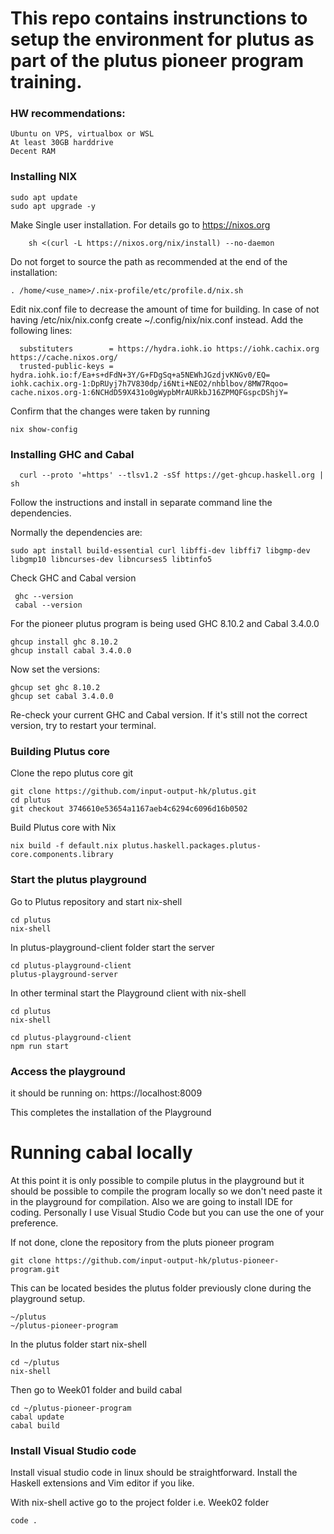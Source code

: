 # This repo contains instrunctions to setup the environment for plutus as part of the plutus pioneer program training.

### HW recommendations:

    Ubuntu on VPS, virtualbox or WSL
    At least 30GB harddrive
    Decent RAM

### Installing NIX

    sudo apt update
    sudo apt upgrade -y

Make Single user installation. For details go to https://nixos.org

        sh <(curl -L https://nixos.org/nix/install) --no-daemon
        
 Do not forget to source the path as recommended at the end of the installation: 
 
    . /home/<use_name>/.nix-profile/etc/profile.d/nix.sh
        
Edit nix.conf file to decrease the amount of time for building.
In case of not having /etc/nix/nix.confg create ~/.config/nix/nix.conf instead. Add the following lines:

      substituters        = https://hydra.iohk.io https://iohk.cachix.org https://cache.nixos.org/
      trusted-public-keys = hydra.iohk.io:f/Ea+s+dFdN+3Y/G+FDgSq+a5NEWhJGzdjvKNGv0/EQ= iohk.cachix.org-1:DpRUyj7h7V830dp/i6Nti+NEO2/nhblbov/8MW7Rqoo= cache.nixos.org-1:6NCHdD59X431o0gWypbMrAURkbJ16ZPMQFGspcDShjY=
      
Confirm that the changes were taken by running

    nix show-config
      
### Installing GHC and Cabal

      curl --proto '=https' --tlsv1.2 -sSf https://get-ghcup.haskell.org | sh
      
 Follow the instructions and install in separate command line the dependencies.
 
 Normally the dependencies are:
 
    sudo apt install build-essential curl libffi-dev libffi7 libgmp-dev libgmp10 libncurses-dev libncurses5 libtinfo5
 
 Check GHC and Cabal version
 
     ghc --version
     cabal --version

For the pioneer plutus program is being used GHC 8.10.2 and Cabal 3.4.0.0

    ghcup install ghc 8.10.2
    ghcup install cabal 3.4.0.0

Now set the versions:

    ghcup set ghc 8.10.2
    ghcup set cabal 3.4.0.0
    
Re-check your current GHC and Cabal version. If it's still not the correct version, try to restart your terminal.

### Building Plutus core

Clone the repo plutus core git

    git clone https://github.com/input-output-hk/plutus.git
    cd plutus
    git checkout 3746610e53654a1167aeb4c6294c6096d16b0502

Build Plutus core with Nix

    nix build -f default.nix plutus.haskell.packages.plutus-core.components.library

### Start the plutus playground

Go to Plutus repository and start nix-shell

    cd plutus
    nix-shell

In plutus-playground-client folder start the server

    cd plutus-playground-client
    plutus-playground-server

In other terminal start the Playground client with nix-shell

    cd plutus
    nix-shell

    cd plutus-playground-client 
    npm run start

### Access the playground

it should be running on: https://localhost:8009

This completes the installation of the Playground 

# Running cabal locally

At this point it is only possible to compile plutus in the playground but it should be possible to compile the program locally so we don't need paste it in the playground for compilation. Also we are going to install IDE for coding. Personally I use Visual Studio Code but you can use the one of your preference. 

If not done, clone the repository from the pluts pioneer program

    git clone https://github.com/input-output-hk/plutus-pioneer-program.git
    
This can be located besides the plutus folder previously clone during the playground setup. 

    ~/plutus
    ~/plutus-pioneer-program
    
In the plutus folder start nix-shell

    cd ~/plutus
    nix-shell
    
Then go to Week01 folder and build cabal

    cd ~/plutus-pioneer-program
    cabal update
    cabal build
    
### Install Visual Studio code

Install visual studio code in linux should be straightforward. Install the Haskell extensions and Vim editor if you like.

With nix-shell active go to the project folder i.e. Week02 folder

    code .
    





